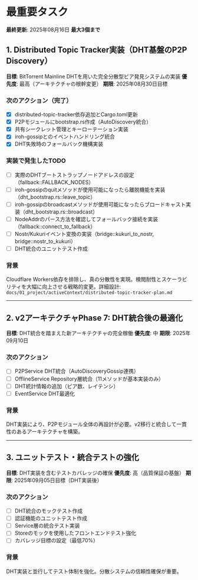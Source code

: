 # 最重要タスク

**最終更新**: 2025年08月16日
**最大3個まで**

## 1. Distributed Topic Tracker実装（DHT基盤のP2P Discovery）

**目標**: BitTorrent Mainline DHTを用いた完全分散型ピア発見システムの実装
**優先度**: 最高（アーキテクチャの根幹変更）
**期限**: 2025年08月30日目標

### 次のアクション（完了）
- [x] distributed-topic-tracker依存追加とCargo.toml更新
- [x] P2Pモジュールにbootstrap.rs作成（AutoDiscovery統合）  
- [x] 共有シークレット管理とキーローテーション実装
- [x] iroh-gossipとのイベントハンドリング統合
- [x] DHT失敗時のフォールバック機構実装

### 実装で発生したTODO
- [ ] 実際のDHTブートストラップノードアドレスの設定（fallback::FALLBACK_NODES）
- [ ] iroh-gossipのquitメソッドが使用可能になったら離脱機能を実装（dht_bootstrap.rs::leave_topic）
- [ ] iroh-gossipのbroadcastメソッドが使用可能になったらブロードキャスト実装（dht_bootstrap.rs::broadcast）
- [ ] NodeAddrのパース方法を確認してフォールバック接続を実装（fallback::connect_to_fallback）
- [ ] Nostr/Kukuriイベント変換の実装（bridge::kukuri_to_nostr, bridge::nostr_to_kukuri）
- [ ] DHT統合のユニットテスト作成

### 背景
Cloudflare Workers依存を排除し、真の分散性を実現。検閲耐性とスケーラビリティを大幅に向上させる戦略的変更。詳細設計: `docs/01_project/activeContext/distributed-topic-tracker-plan.md`

---
## 2. v2アーキテクチャPhase 7: DHT統合後の最適化

**目標**: DHT統合を踏まえた新アーキテクチャの完全稼働
**優先度**: 中
**期限**: 2025年09月10日

### 次のアクション
- [ ] P2PService DHT統合（AutoDiscoveryGossip連携）
- [ ] OfflineService Repository層統合（11メソッドが基本実装のみ）
- [ ] DHT統計情報の追加（ピア数、レイテンシ）
- [ ] EventService DHT最適化

### 背景
DHT実装により、P2Pモジュール全体の再設計が必要。v2移行と統合して一貫性のあるアーキテクチャを構築。

---

## 3. ユニットテスト・統合テストの強化

**目標**: DHT実装を含むテストカバレッジの確保
**優先度**: 高（品質保証の基盤）
**期限**: 2025年09月05日目標（DHT実装後）

### 次のアクション
- [ ] DHT統合のモックテスト作成
- [ ] 認証機能のユニットテスト作成
- [ ] Service層の統合テスト実装
- [ ] Storeのモックを使用したフロントエンドテスト強化
- [ ] カバレッジ目標の設定（最低70%）

### 背景
DHT実装と並行してテスト体制を強化。分散システムの信頼性確保が重要。

